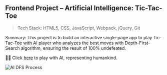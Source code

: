 
## Frontend Project – Artificial Intelligence: Tic-Tac-Toe   
> Tech Stack: HTML5, CSS, JavaScript, Webpack, jQuery, Git 

Summary: This project is to build an interactive single-page app to play Tic-Tac-Toe with AI player who analyzes the best moves with Depth-First-Search algorithm, ensuring the result of 100% undefeated. 

:technologist: Click [here](https://liping7765.github.io/AI-TicTactoe/) to play with AI, representing humankind. 

![AI DFS Process](https://miro.medium.com/max/1400/1*lTRfOi9LUuwikeJ93xWOjA.png)

